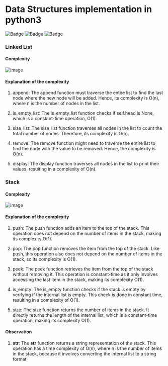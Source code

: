 # Data Structures implementation in python3

![Badge](https://img.shields.io/badge/Status-_Desenvolvimento-yellow)
![Badge](https://img.shields.io/badge/Criado_em-_19/06/2024-gree)
![Badge](https://img.shields.io/badge/Lingugem_-Python-blue)

### Linked List 

#### Complexity 
![image](https://github.com/IvoAP/Lists_Python3/assets/35453347/84ceef4f-d2fe-4540-84aa-dabac25c0b52)

#### Explanation of the complexity 

1. append: The append function must traverse the entire list to find the last node where the new node will be added. Hence, its complexity is O(n), where n is the number of nodes in the list.

2. is_empty_list: The is_empty_list function checks if self.head is None, which is a constant-time operation, O(1).

3. size_list: The size_list function traverses all nodes in the list to count the total number of nodes. Therefore, its complexity is O(n).

4. remove: The remove function might need to traverse the entire list to find the node with the value to be removed. Hence, the complexity is O(n).

5. display: The display function traverses all nodes in the list to print their values, resulting in a complexity of O(n).

### Stack 

#### Complexity

![image](https://github.com/IvoAP/Data_Structures_Python/assets/35453347/96e054d2-9477-4621-892c-6747b4aa43d1)

#### Explanation of the complexity 
1. push: The push function adds an item to the top of the stack. This operation does not depend on the number of items in the stack, making its complexity O(1).

2. pop: The pop function removes the item from the top of the stack. Like push, this operation also does not depend on the number of items in the stack, so its complexity is O(1).

3. peek: The peek function retrieves the item from the top of the stack without removing it. This operation is constant-time as it only involves accessing the last item in the stack, making its complexity O(1).

4. is_empty: The is_empty function checks if the stack is empty by verifying if the internal list is empty. This check is done in constant time, resulting in a complexity of O(1).

5. size: The size function returns the number of items in the stack. It directly returns the length of the internal list, which is a constant-time operation, making its complexity O(1).

#### Observation

1. __str__: The __str__ function returns a string representation of the stack. This operation has a time complexity of O(n), where n is the number of items in the stack, because it involves converting the internal list to a string format

